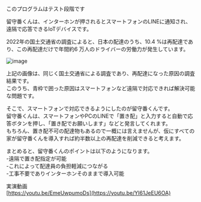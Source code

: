 このプログラムはテスト段階です  

留守番くんは、インターホンが押されるとスマートフォンのLINEに通知され、遠隔で応答できるIoTデバイスです。  

2022年の国土交通省の調査によると、日本の配達のうち、10.4 %は再配達であり、この再配達だけで年間約6 万人のドライバーの労働力が発生しています。  

![image](https://github.com/user-attachments/assets/2c249e29-461b-4154-94a4-90689b3dc8bf)

上記の画像は、同じく国土交通省による調査であり、再配達になった原因の調査結果です。  
このうち、青枠で囲った原因はスマートフォンなど遠隔で対応できれば解決可能な問題です。  

そこで、スマートフォンで対応できるようにしたのが留守番くんです。  
留守番くんは、スマートフォンやPCのLINEで「置き配」と入力すると自動で応答ボタンを押し、「置き配でお願いします」などと発言してくれます。  
もちろん、置き配不可の配達物もあるので一概には言えませんが、仮にすべての家が留守番くんを導入すれば約半数以上の再配達を削減できると考えます。  

まとめると、留守番くんのポイントは以下のようになります。  
-遠隔で置き配指定が可能  
-これによって配達員の負担軽減につながる  
-工事不要でありインターホンそのままで導入可能  

実演動画  
[https://youtu.be/EmeUwpumoDs](https://youtu.be/YI61JeEU6OA)
